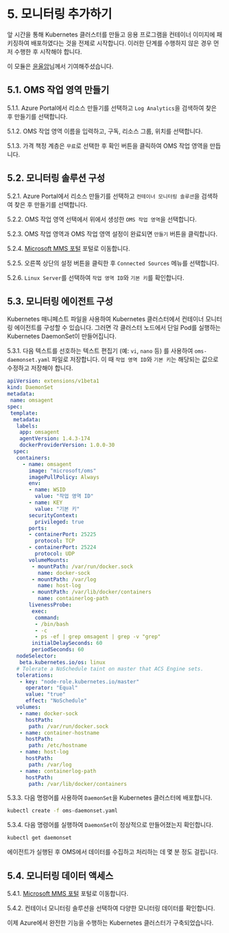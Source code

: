 # 5. 모니터링 추가하기

앞 시간을 통해 Kubernetes 클러스터를 만들고 응용 프로그램을 컨테이너 이미지에 패키징하여 배포하였다는 것을 전제로 시작합니다. 이러한 단계를 수행하지 않은 경우 먼저 수행한 후 시작해야 합니다.

이 모듈은 [윤울암](https://www.facebook.com/ULAM.YUN.82)님께서 기여해주셨습니다.

## 5.1. OMS 작업 영역 만들기

5.1.1. Azure Portal에서 리소스 만들기를 선택하고 `Log Analytics`을 검색하여 찾은 후 만들기를 선택합니다.

5.1.2. OMS 작업 영역 이름을 입력하고, 구독, 리소스 그룹, 위치를 선택합니다.

5.1.3. 가격 책정 계층은 `무료`로 선택한 후 확인 버튼을 클릭하여 OMS 작업 영역을 만듭니다.

## 5.2. 모니터링 솔루션 구성

5.2.1. Azure Portal에서 리소스 만들기를 선택하고 `컨테이너 모니터링 솔루션`을 검색하여 찾은 후 만들기를 선택합니다.

5.2.2. OMS 작업 영역 선택에서 위에서 생성한 `OMS 작업 영역`을 선택합니다.

5.2.3. OMS 작업 영역과 OMS 작업 영역 설정이 완료되면 `만들기` 버튼을 클릭합니다.

5.2.4. [Microsoft MMS 포털](https://mms.microsoft.com) 포털로 이동합니다.

5.2.5. 오른쪽 상단의 설정 버튼을 클릭한 후 `Connected Sources` 메뉴를 선택합니다.

5.2.6. `Linux Server`를 선택하여 `작업 영역 ID`와 `기본 키`를 확인합니다.

## 5.3. 모니터링 에이전트 구성

Kubernetes 매니페스트 파일을 사용하여 Kubernetes 클러스터에서 컨테이너 모니터링 에이전트를 구성할 수 있습니다. 그러면 각 클러스터 노드에서 단일 Pod를 실행하는 Kubernetes DaemonSet이 만들어집니다.

5.3.1. 다음 텍스트를 선호하는 텍스트 편집기 (예: `vi`, `nano` 등) 를 사용하여 `oms-daemonset.yaml` 파일로 저장합니다. 이 때 `작업 영역 ID`와 `기본 키`는 해당되는 값으로 수정하고 저장해야 합니다.

```yaml
apiVersion: extensions/v1beta1
kind: DaemonSet
metadata:
 name: omsagent
spec:
 template:
  metadata:
   labels:
    app: omsagent
    agentVersion: 1.4.3-174
    dockerProviderVersion: 1.0.0-30
  spec:
   containers:
     - name: omsagent
       image: "microsoft/oms"
       imagePullPolicy: Always
       env:
       - name: WSID
         value: "작업 영역 ID"
       - name: KEY
         value: "기본 키"
       securityContext:
         privileged: true
       ports:
       - containerPort: 25225
         protocol: TCP
       - containerPort: 25224
         protocol: UDP
       volumeMounts:
        - mountPath: /var/run/docker.sock
          name: docker-sock
        - mountPath: /var/log
          name: host-log
        - mountPath: /var/lib/docker/containers
          name: containerlog-path
       livenessProbe:
        exec:
         command:
         - /bin/bash
         - -c
         - ps -ef | grep omsagent | grep -v "grep"
        initialDelaySeconds: 60
        periodSeconds: 60
   nodeSelector:
    beta.kubernetes.io/os: linux
   # Tolerate a NoSchedule taint on master that ACS Engine sets.
   tolerations:
    - key: "node-role.kubernetes.io/master"
      operator: "Equal"
      value: "true"
      effect: "NoSchedule"
   volumes:
    - name: docker-sock
      hostPath:
       path: /var/run/docker.sock
    - name: container-hostname
      hostPath:
       path: /etc/hostname
    - name: host-log
      hostPath:
       path: /var/log
    - name: containerlog-path
      hostPath:
       path: /var/lib/docker/containers
```

5.3.3. 다음 명령어를 사용하여 `DaemonSet`을 Kubernetes 클러스터에 배포합니다.

```sh
kubectl create -f oms-daemonset.yaml
```

5.3.4. 다음 명령어를 실행하여 `DaemonSet`이 정상적으로 만들어졌는지 확인합니다.

```sh
kubectl get daemonset
```

에이전트가 실행된 후 OMS에서 데이터를 수집하고 처리하는 데 몇 분 정도 걸립니다.

## 5.4. 모니터링 데이터 액세스

5.4.1. [Microsoft MMS 포털](https://mms.microsoft.com) 포털로 이동합니다.

5.4.2. 컨테이너 모니터링 솔루션을 선택하여 다양한 모니터링 데이터를 확인합니다.

이제 Azure에서 완전한 기능을 수행하는 Kubernetes 클러스터가 구축되었습니다.
